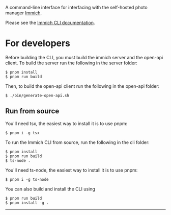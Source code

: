 A command-line interface for interfacing with the self-hosted photo manager [Immich](https://immich.app/).

Please see the [Immich CLI documentation](https://docs.immich.app/features/command-line-interface).

# For developers

Before building the CLI, you must build the immich server and the open-api client. To build the server run the following in the server folder:

    $ pnpm install
    $ pnpm run build

Then, to build the open-api client run the following in the open-api folder:

    $ ./bin/generate-open-api.sh

## Run from source

You'll need tsx, the easiest way to install it is to use pnpm:

    $ pnpm i -g tsx

To run the Immich CLI from source, run the following in the cli folder:

    $ pnpm install
    $ pnpm run build
    $ ts-node .

You'll need ts-node, the easiest way to install it is to use pnpm:

    $ pnpm i -g ts-node

You can also build and install the CLI using

    $ pnpm run build
    $ pnpm install -g .
****
